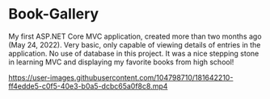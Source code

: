 # Book-Gallery
My first ASP.NET Core MVC application, created more than two months ago (May 24, 2022). Very basic, only capable of viewing details of entries in the application. No use of database in this project. It was a nice stepping stone in learning MVC and displaying my favorite books from high school!


https://user-images.githubusercontent.com/104798710/181642210-ff4edde5-c0f5-40e3-b0a5-dcbc65a0f8c8.mp4


